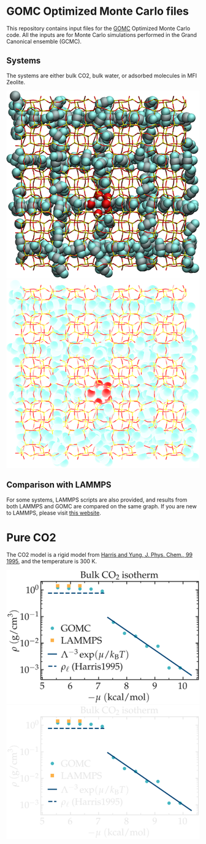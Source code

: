# GOMC Optimized Monte Carlo files

This repository contains input files for the [GOMC](https://github.com/GOMC-WSU)
Optimized Monte Carlo code. All the inputs are for Monte Carlo simulations performed
in the Grand Canonical ensemble (GCMC).

## Systems

The systems are either bulk CO2, bulk water, or adsorbed molecules in MFI Zeolite.

![CO2-H2O-MFI](micro-pores/CO2-H2O-MFI/vmd/system.png#gh-light-mode-only)
![CO2-H2O-MFI](micro-pores/CO2-H2O-MFI/vmd/system-dm.png#gh-dark-mode-only)

## Comparison with LAMMPS

For some systems, LAMMPS scripts are also provided, and results from both LAMMPS
and GOMC are compared on the same graph. If you are new to LAMMPS, please
visit [this website](lammpstutorials.github.io).

# Pure CO2

The CO2 model is a rigid model from
[Harris and Yung, J. Phys. Chem., 99 1995](https://pubs.acs.org/doi/10.1021/j100031a034),
and the temperature is 300 K.

![CO2](bulk-phases/CO2/CO2.png#gh-light-mode-only)
![CO2](bulk-phases/CO2/CO2-dm.png#gh-dark-mode-only)
